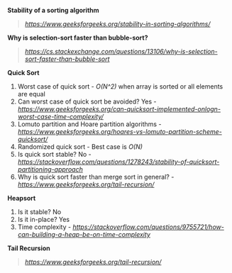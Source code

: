 **Stability of a sorting algorithm**
> *https://www.geeksforgeeks.org/stability-in-sorting-algorithms/*

**Why is selection-sort faster than bubble-sort?**
> *https://cs.stackexchange.com/questions/13106/why-is-selection-sort-faster-than-bubble-sort*

**Quick Sort**
1. Worst case of quick sort - *O(N^2)* when array is sorted or all elements are equal
2. Can worst case of quick sort be avoided? Yes - *https://www.geeksforgeeks.org/can-quicksort-implemented-onlogn-worst-case-time-complexity/*
3. Lomuto partition and Hoare partition algorithms - *https://www.geeksforgeeks.org/hoares-vs-lomuto-partition-scheme-quicksort/*
4. Randomized quick sort - Best case is *O(N)*
5. Is quick sort stable? No - *https://stackoverflow.com/questions/1278243/stability-of-quicksort-partitioning-approach*
6. Why is quick sort faster than merge sort in general? - *https://www.geeksforgeeks.org/tail-recursion/*

**Heapsort**
1. Is it stable? No
2. Is it in-place? Yes
3. Time complexity - *https://stackoverflow.com/questions/9755721/how-can-building-a-heap-be-on-time-complexity*

**Tail Recursion**
> *https://www.geeksforgeeks.org/tail-recursion/*
